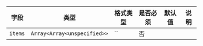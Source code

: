 | 字段 | 类型 | 格式类型 | 是否必须 | 默认值 | 说明 |
|---|---|---|---|---|---|
| `items` | `Array<Array<unspecified>>` | `` | 否 |  |
